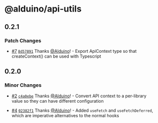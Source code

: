 # @alduino/api-utils

## 0.2.1

### Patch Changes

-   [#7](https://github.com/Alduino/api-utils/pull/7) [`8d57891`](https://github.com/Alduino/api-utils/commit/8d57891ac6a5eef6d18afaf7226fd334ecde4481) Thanks [@Alduino](https://github.com/Alduino)! - Export ApiContext type so that createContext() can be used with Typescript

## 0.2.0

### Minor Changes

-   [#2](https://github.com/Alduino/api-utils/pull/2) [`c4a0ebe`](https://github.com/Alduino/api-utils/commit/c4a0ebe47730073146c022c03e6b01cc96b8c9f7) Thanks [@Alduino](https://github.com/Alduino)! - Convert API context to a per-library value so they can have different configuration

*   [#4](https://github.com/Alduino/api-utils/pull/4) [`02382f1`](https://github.com/Alduino/api-utils/commit/02382f1df22618ec41b3832067d13e8ed0a80237) Thanks [@Alduino](https://github.com/Alduino)! - Added `useFetch` and `useFetchDeferred`, which are imperative alternatives to the normal hooks
